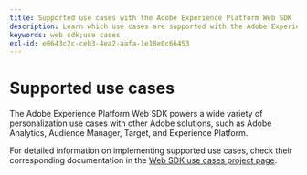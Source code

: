 ```yaml
---
title: Supported use cases with the Adobe Experience Platform Web SDK
description: Learn which use cases are supported with the Adobe Experience Platform Web SDK.
keywords: web sdk;use cases
exl-id: e0643c2c-ceb3-4ea2-aafa-1e18e0c66453
---
```

# Supported use cases

The Adobe Experience Platform Web SDK powers a wide variety of personalization use cases with other Adobe solutions, such as Adobe Analytics, Audience Manager, Target, and Experience Platform.

For detailed information on implementing supported use cases, check their corresponding documentation in the [Web SDK use cases project page](https://github.com/orgs/adobe/projects/18/views/1).
